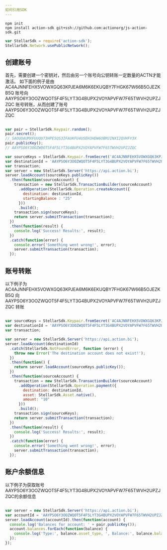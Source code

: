 ```yaml
---
如何引用SDK
---
```

```
npm init
npm install action-sdk git+ssh://github.com:actionorg/js-action-sdk.git
```
```javascript
var StellarSdk = require('action-sdk'); 
StellarSdk.Network.usePublicNetwork();
```
## 创建账号
首先，需要创建一个密钥对，然后由另一个账号向公钥转账一定数量的ACTN才能激活。
如下面的例子是由 AC4AJNNFEHX5VOWXGQ63KPJEA6M6K6EKUQBY7FHGK67W66B5OJEZKB5Q 账号向AAYPSO6Y3OOZWQOT5F4F5LYT3G4BUPX2VOYAPVFW7F65TWVH2UPZJZQC 账号转账，从而创建了账号 AAYPSO6Y3OOZWQOT5F4F5LYT3G4BUPX2VOYAPVFW7F65TWVH2UPZJZQC 
##
```javascript
var pair = StellarSdk.Keypair.random();
pair.secret();
// SAOUOAUMXFUUQU73HPE5QS3IFAUKFU4USEH3HDW6OBMJINXI2QVHFY3X
pair.publicKey();
// AAYPSO6Y3OOZWQOT5F4F5LYT3G4BUPX2VOYAPVFW7F65TWVH2UPZJZQC

var sourceKeys = StellarSdk.Keypair.fromSecret('AC4AJNNFEHX5VOWXGQ63KPJEA6M6K6EKUQBY7FHGK67W66B5OJEZKB5Q的私钥');
var destinationId = 'AAYPSO6Y3OOZWQOT5F4F5LYT3G4BUPX2VOYAPVFW7F65TWVH2UPZJZQC';
var transaction;
var server = new StellarSdk.Server('https://api.action.bi');
server.loadAccount(sourceKeys.publicKey())
  .then(function(sourceAccount) {
    transaction = new StellarSdk.TransactionBuilder(sourceAccount)
      .addOperation(StellarSdk.Operation.createAccount({
        destination: destinationId,
        startingBalance : "25"
      })) 
      .build();
    transaction.sign(sourceKeys);
    return server.submitTransaction(transaction);
  })
  .then(function(result) {
    console.log('Success! Results:', result);
  })
  .catch(function(error) {
    console.error('Something went wrong!', error);
    server.submitTransaction(transaction);
  }); 
```
## 账号转账
以下例子为 AC4AJNNFEHX5VOWXGQ63KPJEA6M6K6EKUQBY7FHGK67W66B5OJEZKB5Q 向  AAYPSO6Y3OOZWQOT5F4F5LYT3G4BUPX2VOYAPVFW7F65TWVH2UPZJZQC 转账
##
```javascript
var sourceKeys = StellarSdk.Keypair.fromSecret('AC4AJNNFEHX5VOWXGQ63KPJEA6M6K6EKUQBY7FHGK67W66B5OJEZKB5Q的私钥');
var destinationId = 'AAYPSO6Y3OOZWQOT5F4F5LYT3G4BUPX2VOYAPVFW7F65TWVH2UPZJZQC';
var transaction;

var server = new StellarSdk.Server('https://api.action.bi');
server.loadAccount(destinationId)
  .catch(StellarSdk.NotFoundError, function (error) {
    throw new Error('The destination account does not exist!');
  })
  .then(function() {
    return server.loadAccount(sourceKeys.publicKey());
  })
  .then(function(sourceAccount) {
    transaction = new StellarSdk.TransactionBuilder(sourceAccount)
      .addOperation(StellarSdk.Operation.payment({
        destination: destinationId,
        asset: StellarSdk.Asset.native(),
        amount: "10"
      }))
      .build();
    transaction.sign(sourceKeys);
    return server.submitTransaction(transaction);
  })
  .then(function(result) {
    console.log('Success! Results:', result);
  })
  .catch(function(error) {
    console.error('Something went wrong!', error);
    server.submitTransaction(transaction);
  });
```
## 账户余额信息
以下例子为获取账号AAYPSO6Y3OOZWQOT5F4F5LYT3G4BUPX2VOYAPVFW7F65TWVH2UPZJZQC的余额信息
##
```javascript
var server = new StellarSdk.Server('https://api.action.bi');
var accountId = 'AAYPSO6Y3OOZWQOT5F4F5LYT3G4BUPX2VOYAPVFW7F65TWVH2UPZJZQC';
server.loadAccount(accountId).then(function(account) {
  console.log('Balances for account: ' + pair.publicKey());
  account.balances.forEach(function(balance) {
    console.log('Type:', balance.asset_type, ', Balance:', balance.balance);
  });
});
```

